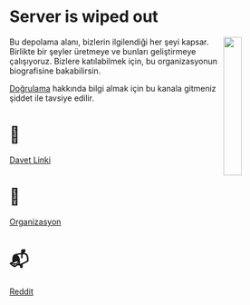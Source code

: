 # Server is wiped out

<img width="25%" align="right" src="https://i.imgur.com/OvrFl3w.png">

Bu depolama alanı, bizlerin ilgilendiği her şeyi kapsar. Birlikte bir şeyler üretmeye ve bunları geliştirmeye çalışıyoruz. Bizlere katılabilmek için, bu organizasyonun biografisine bakabilirsin.

[Doğrulama](https://github.com/Server-is-wiped-out/server/wiki/Ev) hakkında bilgi almak için bu kanala gitmeniz şiddet ile tavsiye edilir.

# 🍰
[Davet Linki](https://discord.gg/uuUJRg7mTf)

# 🔗
[Organizasyon](https://github.com/Server-is-wiped-out)

# 📬 
[Reddit](https://www.reddit.com/r/turkspace/)
